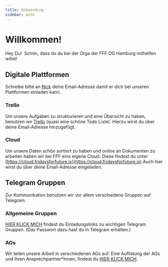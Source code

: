 ```yaml
---
title: Onboarding
sidebar: auto
---
```


# Willkommen!

Hey Du! 
Schön, dass du du bei der Orga der FFF OG Hamburg mithelfen willst!

## Digitale Plattformen 
Schreibe bitte an [Nick](https://telegram.me/nickschroeder) deine Email-Adresse damit er dich bei unseren Plattformen einladen kann.

### Trello
Um unsere Aufgaben zu strukturieren und eine Übersicht zu haben, benutzen wir [Trello](https://trello.com/de) (quasi eine schöne Todo Liste). Hierzu wirst du über deine Email-Adresse hinzugefügt.

### Cloud
Um unsere Daten schön sortiert zu haben und online an Dokumenten zu arbeiten haben wir bei FFF eine eigene Cloud. Diese findest du unter [https://cloud.fridaysforfuture.is](https://cloud.fridaysforfuture.is)
Auch hier wirst du über deine Email-Adresse eingeladen. 

## Telegram Gruppen 
Zur Kommunikation benutzen wir vor allem verschiedene Gruppen auf Telegram. 

### Allgemeine Gruppen

[HIER KLICK MICH](https://frooob.github.io/FFF/Links/) findest du Einladungslinks zu wichtigen Telegram Gruppen. (Das Passwort dazu hast du in Telegram erhalten.)

### AGs 
Wir teilen unsere Arbeit in verschiedenen AGs auf. Eine Auflistung der AGs und ihren Ansprechpartner*Innen, findest du [HIER KLICK MICH](https://frooob.github.io/FFF/AGs/).

